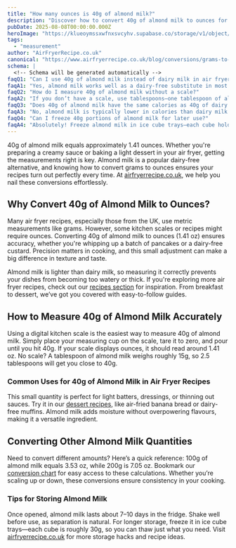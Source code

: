```yaml
---
title: "How many ounces is 40g of almond milk?"
description: "Discover how to convert 40g of almond milk to ounces for perfect air fryer recipes. Get accurate measurements in seconds!"
pubDate: 2025-08-08T00:00:00.000Z
heroImage: "https://klueoymssxwfnxsvcyhv.supabase.co/storage/v1/object/public/Shmucket/40g-almond-milk-to-ounces.webp"
tags:
  - "measurement"
author: "AirFryerRecipe.co.uk"
canonical: "https://www.airfryerrecipe.co.uk/blog/conversions/grams-to-ounces/40g-almond-milk-to-ounces"
schema: |
  <!-- Schema will be generated automatically -->
faqQ1: "Can I use 40g of almond milk instead of dairy milk in air fryer recipes?"
faqA1: "Yes, almond milk works well as a dairy-free substitute in most air fryer recipes. Since 40g of almond milk is roughly 1.41 ounces, it can replace dairy milk in equal amounts for batters, sauces, or baking. Just note that almond milk is slightly thinner, so adjust cooking times if needed."
faqQ2: "How do I measure 40g of almond milk without a scale?"
faqA2: "If you don’t have a scale, use tablespoons—one tablespoon of almond milk weighs about 15g. For 40g, you’ll need just over 2.5 tablespoons. A liquid measuring cup with metric markings can also help, as 40ml of almond milk is close to 40g in weight."
faqQ3: "Does 40g of almond milk have the same calories as 40g of dairy milk?"
faqA3: "No, almond milk is typically lower in calories than dairy milk. Unsweetened almond milk has about 15–20 calories per 40g, while whole dairy milk has around 24–28 calories. Always check the label for exact nutritional info based on the brand you’re using."
faqQ4: "Can I freeze 40g portions of almond milk for later use?"
faqA4: "Absolutely! Freeze almond milk in ice cube trays—each cube holds about 30g, so two cubes will give you roughly 60g. Thaw in the fridge overnight or melt directly into warm recipes. Avoid freezing sweetened or flavoured varieties, as they may separate."
---
```

<p>40g of almond milk equals approximately 1.41 ounces. Whether you're preparing a creamy sauce or baking a light dessert in your air fryer, getting the measurements right is key. Almond milk is a popular dairy-free alternative, and knowing how to convert grams to ounces ensures your recipes turn out perfectly every time. At <a href=https://www.airfryerrecipe.co.uk/>airfryerrecipe.co.uk</a>, we help you nail these conversions effortlessly.</p>  

<h2>Why Convert 40g of Almond Milk to Ounces?</h2>  
<p>Many air fryer recipes, especially those from the UK, use metric measurements like grams. However, some kitchen scales or recipes might require ounces. Converting 40g of almond milk to ounces (1.41 oz) ensures accuracy, whether you're whipping up a batch of pancakes or a dairy-free custard. Precision matters in cooking, and this small adjustment can make a big difference in texture and taste.</p>  
<p>Almond milk is lighter than dairy milk, so measuring it correctly prevents your dishes from becoming too watery or thick. If you're exploring more air fryer recipes, check out our <a href=https://www.airfryerrecipe.co.uk/recipes>recipes section</a> for inspiration. From breakfast to dessert, we’ve got you covered with easy-to-follow guides.</p>  

<h2>How to Measure 40g of Almond Milk Accurately</h2>  
<p>Using a digital kitchen scale is the easiest way to measure 40g of almond milk. Simply place your measuring cup on the scale, tare it to zero, and pour until you hit 40g. If your scale displays ounces, it should read around 1.41 oz. No scale? A tablespoon of almond milk weighs roughly 15g, so 2.5 tablespoons will get you close to 40g.</p>  

<h3>Common Uses for 40g of Almond Milk in Air Fryer Recipes</h3>  
<p>This small quantity is perfect for light batters, dressings, or thinning out sauces. Try it in our <a href=https://www.airfryerrecipe.co.uk/recipe-category/dessert>dessert recipes</a>, like air-fried banana bread or dairy-free muffins. Almond milk adds moisture without overpowering flavours, making it a versatile ingredient.</p>  

<h2>Converting Other Almond Milk Quantities</h2>  
<p>Need to convert different amounts? Here’s a quick reference: 100g of almond milk equals 3.53 oz, while 200g is 7.05 oz. Bookmark our <a href=https://www.airfryerrecipe.co.uk/air-fryer-conversion-chart>conversion chart</a> for easy access to these calculations. Whether you’re scaling up or down, these conversions ensure consistency in your cooking.</p>  

<h3>Tips for Storing Almond Milk</h3>  
<p>Once opened, almond milk lasts about 7–10 days in the fridge. Shake well before use, as separation is natural. For longer storage, freeze it in ice cube trays—each cube is roughly 30g, so you can thaw just what you need. Visit <a href=https://www.airfryerrecipe.co.uk/>airfryerrecipe.co.uk</a> for more storage hacks and recipe ideas.</p>
